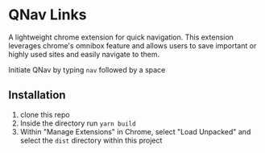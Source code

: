 # QNav Links
A lightweight chrome extension for quick navigation. This extension leverages chrome's omnibox feature and allows users to save important or highly used sites and easily navigate to them.

Initiate QNav by typing `nav` followed by a space

## Installation

1. clone this repo
2. Inside the directory run `yarn build`
3. Within "Manage Extensions" in Chrome, select "Load Unpacked" and select the `dist` directory within this project
